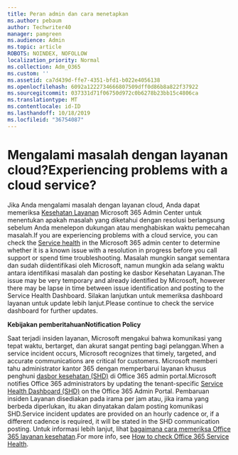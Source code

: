 ```yaml
---
title: Peran admin dan cara menetapkan
ms.author: pebaum
author: Techwriter40
manager: pamgreen
ms.audience: Admin
ms.topic: article
ROBOTS: NOINDEX, NOFOLLOW
localization_priority: Normal
ms.collection: Adm_O365
ms.custom: ''
ms.assetid: ca7d439d-ffe7-4351-bfd1-b022e4056138
ms.openlocfilehash: 6092a1222734666807509dff0d86b8a822f37922
ms.sourcegitcommit: 037331d71f06750d972c0b6278b23bb15c4806ca
ms.translationtype: MT
ms.contentlocale: id-ID
ms.lasthandoff: 10/18/2019
ms.locfileid: "36754087"
---
```

# <a name="experiencing-problems-with-a-cloud-service"></a><span data-ttu-id="e8be7-102">Mengalami masalah dengan layanan cloud?</span><span class="sxs-lookup"><span data-stu-id="e8be7-102">Experiencing problems with a cloud service?</span></span>

<span data-ttu-id="e8be7-103">Jika Anda mengalami masalah dengan layanan cloud, Anda dapat memeriksa [Kesehatan Layanan](https://admin.microsoft.com/AdminPortal/Home#/servicehealth) Microsoft 365 Admin Center untuk menentukan apakah masalah yang diketahui dengan resolusi berlangsung sebelum Anda menelepon dukungan atau menghabiskan waktu pemecahan masalah.</span><span class="sxs-lookup"><span data-stu-id="e8be7-103">If you are experiencing problems with a cloud service, you can check the [Service health](https://admin.microsoft.com/AdminPortal/Home#/servicehealth) in the Microsoft 365 admin center to determine whether it is a known issue with a resolution in progress before you call support or spend time troubleshooting.</span></span> <span data-ttu-id="e8be7-104">Masalah mungkin sangat sementara dan sudah diidentifikasi oleh Microsoft, namun mungkin ada selang waktu antara identifikasi masalah dan posting ke dasbor Kesehatan Layanan.</span><span class="sxs-lookup"><span data-stu-id="e8be7-104">The issue may be very temporary and already identified by Microsoft, however there may be lapse in time between issue identification and posting to the Service Health Dashboard.</span></span> <span data-ttu-id="e8be7-105">Silakan lanjutkan untuk memeriksa dashboard layanan untuk update lebih lanjut.</span><span class="sxs-lookup"><span data-stu-id="e8be7-105">Please continue to check the service dashboard for further updates.</span></span>

<span data-ttu-id="e8be7-106">**Kebijakan pemberitahuan**</span><span class="sxs-lookup"><span data-stu-id="e8be7-106">**Notification Policy**</span></span>

<span data-ttu-id="e8be7-107">Saat terjadi insiden layanan, Microsoft mengakui bahwa komunikasi yang tepat waktu, bertarget, dan akurat sangat penting bagi pelanggan.</span><span class="sxs-lookup"><span data-stu-id="e8be7-107">When a service incident occurs, Microsoft recognizes that timely, targeted, and accurate communications are critical for customers.</span></span> <span data-ttu-id="e8be7-108">Microsoft memberi tahu administrator kantor 365 dengan memperbarui layanan khusus penghuni [dasbor kesehatan (SHD)](https://admin.microsoft.com/AdminPortal/Home#/servicehealth) di Office 365 admin portal.</span><span class="sxs-lookup"><span data-stu-id="e8be7-108">Microsoft notifies Office 365 administrators by updating the tenant-specific [Service Health Dashboard (SHD)](https://admin.microsoft.com/AdminPortal/Home#/servicehealth) on the Office 365 Admin Portal.</span></span> <span data-ttu-id="e8be7-109">Pembaruan insiden Layanan disediakan pada irama per jam atau, jika irama yang berbeda diperlukan, itu akan dinyatakan dalam posting komunikasi SHD.</span><span class="sxs-lookup"><span data-stu-id="e8be7-109">Service incident updates are provided on an hourly cadence or, if a different cadence is required, it will be stated in the SHD communication posting.</span></span> <span data-ttu-id="e8be7-110">Untuk informasi lebih lanjut, lihat [bagaimana cara memeriksa Office 365 layanan kesehatan](https://docs.microsoft.com/office365/enterprise/view-service-health).</span><span class="sxs-lookup"><span data-stu-id="e8be7-110">For more info, see [How to check Office 365 Service Health](https://docs.microsoft.com/office365/enterprise/view-service-health).</span></span>

